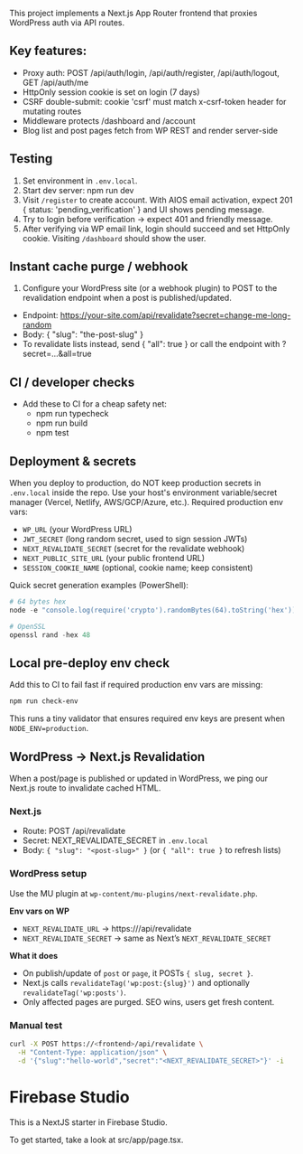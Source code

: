 This project implements a Next.js App Router frontend that proxies WordPress auth via API routes.

## Key features:

- Proxy auth: POST /api/auth/login, /api/auth/register, /api/auth/logout, GET /api/auth/me
- HttpOnly session cookie is set on login (7 days)
- CSRF double-submit: cookie 'csrf' must match x-csrf-token header for mutating routes
- Middleware protects /dashboard and /account
- Blog list and post pages fetch from WP REST and render server-side

## Testing

1. Set environment in `.env.local`.
2. Start dev server: npm run dev
3. Visit `/register` to create account. With AIOS email activation, expect 201 { status: 'pending_verification' } and UI shows pending message.
4. Try to login before verification → expect 401 and friendly message.
5. After verifying via WP email link, login should succeed and set HttpOnly cookie. Visiting `/dashboard` should show the user.

## Instant cache purge / webhook
1. Configure your WordPress site (or a webhook plugin) to POST to the revalidation endpoint when a post is published/updated.
  - Endpoint: https://your-site.com/api/revalidate?secret=change-me-long-random
  - Body: { "slug": "the-post-slug" }
  - To revalidate lists instead, send { "all": true } or call the endpoint with ?secret=...&all=true

## CI / developer checks
- Add these to CI for a cheap safety net:
  - npm run typecheck
  - npm run build
  - npm test

Deployment & secrets
--------------------
When you deploy to production, do NOT keep production secrets in `.env.local` inside the repo. Use your host's environment variable/secret manager (Vercel, Netlify, AWS/GCP/Azure, etc.). Required production env vars:

- `WP_URL` (your WordPress URL)
- `JWT_SECRET` (long random secret, used to sign session JWTs)
- `NEXT_REVALIDATE_SECRET` (secret for the revalidate webhook)
- `NEXT_PUBLIC_SITE_URL` (your public frontend URL)
- `SESSION_COOKIE_NAME` (optional, cookie name; keep consistent)

Quick secret generation examples (PowerShell):

```powershell
# 64 bytes hex
node -e "console.log(require('crypto').randomBytes(64).toString('hex'))"

# OpenSSL
openssl rand -hex 48
```

Local pre-deploy env check
-------------------------
Add this to CI to fail fast if required production env vars are missing:

```bash
npm run check-env
```

This runs a tiny validator that ensures required env keys are present when `NODE_ENV=production`.



## WordPress → Next.js Revalidation

When a post/page is published or updated in WordPress, we ping our Next.js route to invalidate cached HTML.

### Next.js

- Route: POST /api/revalidate
- Secret: NEXT_REVALIDATE_SECRET in `.env.local`
- Body: `{ "slug": "<post-slug>" }` (or `{ "all": true }` to refresh lists)

### WordPress setup

Use the MU plugin at `wp-content/mu-plugins/next-revalidate.php`.

**Env vars on WP**

- `NEXT_REVALIDATE_URL` → https://<frontend-domain>/api/revalidate
- `NEXT_REVALIDATE_SECRET` → same as Next’s `NEXT_REVALIDATE_SECRET`

**What it does**

- On publish/update of `post` or `page`, it POSTs `{ slug, secret }`.
- Next.js calls `revalidateTag('wp:post:{slug}')` and optionally `revalidateTag('wp:posts')`.
- Only affected pages are purged. SEO wins, users get fresh content.

### Manual test

```bash
curl -X POST https://<frontend>/api/revalidate \
  -H "Content-Type: application/json" \
  -d '{"slug":"hello-world","secret":"<NEXT_REVALIDATE_SECRET>"}' -i
```


# Firebase Studio

This is a NextJS starter in Firebase Studio.

To get started, take a look at src/app/page.tsx.
